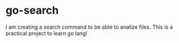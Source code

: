 # go-search
I am creating a search command to be able to analize files. This is a practical project to learn go lang!
